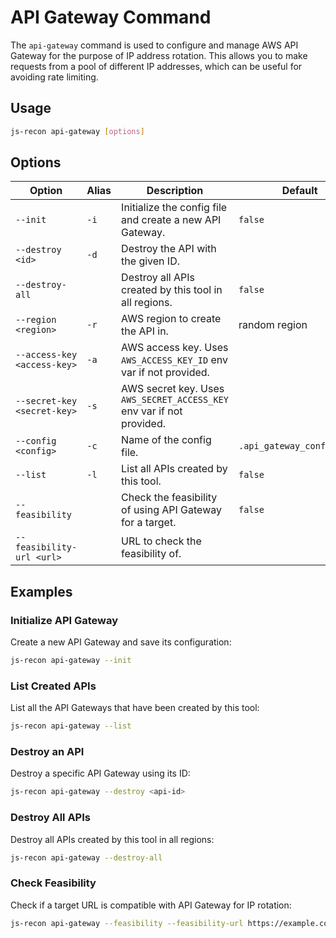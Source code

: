 # API Gateway Command

The `api-gateway` command is used to configure and manage AWS API Gateway for the purpose of IP address rotation. This allows you to make requests from a pool of different IP addresses, which can be useful for avoiding rate limiting.

## Usage

```bash
js-recon api-gateway [options]
```

## Options

| Option                      | Alias | Description                                                           | Default                    | Required |
| --------------------------- | ----- | --------------------------------------------------------------------- | -------------------------- | -------- |
| `--init`                    | `-i`  | Initialize the config file and create a new API Gateway.              | `false`                    | No       |
| `--destroy <id>`            | `-d`  | Destroy the API with the given ID.                                    |                            | No       |
| `--destroy-all`             |       | Destroy all APIs created by this tool in all regions.                 | `false`                    | No       |
| `--region <region>`         | `-r`  | AWS region to create the API in.                                      | random region              | No       |
| `--access-key <access-key>` | `-a`  | AWS access key. Uses `AWS_ACCESS_KEY_ID` env var if not provided.     |                            | No       |
| `--secret-key <secret-key>` | `-s`  | AWS secret key. Uses `AWS_SECRET_ACCESS_KEY` env var if not provided. |                            | No       |
| `--config <config>`         | `-c`  | Name of the config file.                                              | `.api_gateway_config.json` | No       |
| `--list`                    | `-l`  | List all APIs created by this tool.                                   | `false`                    | No       |
| `--feasibility`             |       | Check the feasibility of using API Gateway for a target.              | `false`                    | No       |
| `--feasibility-url <url>`   |       | URL to check the feasibility of.                                      |                            | No       |

## Examples

### Initialize API Gateway

Create a new API Gateway and save its configuration:

```bash
js-recon api-gateway --init
```

### List Created APIs

List all the API Gateways that have been created by this tool:

```bash
js-recon api-gateway --list
```

### Destroy an API

Destroy a specific API Gateway using its ID:

```bash
js-recon api-gateway --destroy <api-id>
```

### Destroy All APIs

Destroy all APIs created by this tool in all regions:

```bash
js-recon api-gateway --destroy-all
```

### Check Feasibility

Check if a target URL is compatible with API Gateway for IP rotation:

```bash
js-recon api-gateway --feasibility --feasibility-url https://example.com
```
